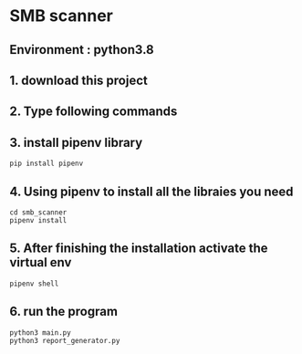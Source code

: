 # SMB scanner
## Environment : python3.8
## 1. download this project
## 2. Type following commands
## 3. install pipenv library
```
pip install pipenv
```
## 4. Using pipenv to install all the libraies you need
```
cd smb_scanner
pipenv install
```
## 5. After finishing the installation activate the virtual env
```
pipenv shell
```
## 6. run the program
```
python3 main.py
python3 report_generator.py
```


